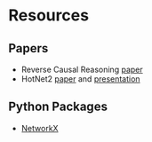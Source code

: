 # Resources

## Papers

- Reverse Causal Reasoning [paper](http://www.ncbi.nlm.nih.gov/pubmed/24266983)
- HotNet2 [paper](http://doi.org/10.1038/ng.3168) and [presentation](https://docs.google.com/presentation/d/1Jkn3CMpCMublFPLR85SW_0ZAWqxAn7L5eLtEg6Tw-Fw/edit?usp=sharing)

## Python Packages

- [NetworkX](https://networkx.readthedocs.io/en/stable/) 
